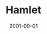 ---
title: Hamlet
date: 2001-09-01
closing_date:
layout: productions
playbill:
Theatre: Theatre Jacksonville
Venue: Little Theatre
cast:
- Hamlet: Matt Hemphill
- Bernardo: Scott Broughton
- Horatio: John Allen Harrett
- Marcellus: Elroy Spatcher
- Claudius: Greg Leute
- Gertrude McFuzz: Jan Granger Wickstrom
- Polonius: Karl Rogers
- Ophelia: Mandy Proctor
- Laertes: Matt Burke
- Rosencrantz: Chris Revenaugh
- Guildenstern: Hollis Smith
- Fortinbras: Fletcher Liegerot
- Captain: Nathan Vore
- Player King: Ryan Williams
- Player Queen: Sandra S. Spurney
- Player Nephew: Jay Bilderback
- Player Girl: Sarah Overton
- Player Boy: Brad Selvig
- Voltimand: Ray Bandy
- Osric: Josh Waller
- Ghost: Ryan Williams
- Sailor: Colin Williams
- Priest: Paul Anello
- English Ambassador: Elroy Spatcher
- Laertes Servant: Frankie Alfano
- Lady: Erin Maas
- Lord:
  - Paul Anello
  - Tim Driscol
  - Pat King
- Soldier:
  - Daniel Dungan
  - David Eger
  - Colin Williams
  - Frankie Alfano
  - Scott Broughton
  - Nathan Vore
crew:
- Executive Director: Sarah Boone
- Artistic Director: Lester Thomas Shane
- Technical Director: Dustin Greer
- Assistant Director: Valerie Howard
- Stage Manager: Tanase Gheorghe Popa
- Assistant Stage Manager:
  - Allyson Falor
  - Robert Barnwell
- Scenic Design: Timothy Kline
- Lighting Design: Jeffery L. Wagoner
- Lighting Board Operator: Gloria Pepe
- Scenic Painter: Ron Sumner
- Project Coordinator: Cheryl Riddick
- Metropolitan Park Manager: Carol Goodell
- Sound Design:
  - Lester Thomas Shane
  - Sandra S. Spurney
  - Tony Allegretti
- Production Sound Design: Andrew Douglass
- Costume Design: Joy Smith
- Prop Master: Allen Ray Wood
- Graphic Design: Melissa Russell
- Study Guide: Janet Hall
- Coordinating Assistant: Sheri Thomas
- Lift Construction: Neil McElravy
- Set Construction:
  - Manuel Bello
  - Gloria Pepe
  - Henry Bordeaux
  - Swawn Waas
  - Todd Clary
  - Justin Medina
  - Robert Barnwell
  - Erin Jones
  - Jamie Chancey
  - Beka Vaughan
  - Alex McDowell
  - Tim Stratford
  - Michael Coutu
  - Lee Wilson
  - Matt Cadenhead
  - Chris Alexander
  - Drew Mason
  - David Rogers
  - Brian Gunter
  - Elton Shaffer
  - Dustin Pettegrew
- Backstage Crew:
  - Henry Bordeaux
  - Claudia Wright
  - Mike Crivier
  - Justin Medina
  - Erin Jones
  - Jamie Chancey
- Costume Assistant:
  - Lauren Hill
  - Alex McDowell
- Costume Crew:
  - Barbara Hill
  - Linda Vaughan
  - Carrie Jurkovac
  - Hollis Smith
  - Beka Vaughan
  - Andra Smith
orchestra:
---